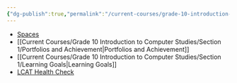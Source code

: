 ```yaml
---
{"dg-publish":true,"permalink":"/current-courses/grade-10-introduction-to-computer-studies/section-1/key-links/","dgHomeLink":false,"dgPassFrontmatter":false}
---
```


* [Spaces](https://ca.spacesedu.com/)
* [[Current Courses/Grade 10 Introduction to Computer Studies/Section 1/Portfolios and Achievement|Portfolios and Achievement]]
* [[Current Courses/Grade 10 Introduction to Computer Studies/Section 1/Learning Goals|Learning Goals]] 
* [LCAT Health Check](https://lcat.lcs.on.ca)
